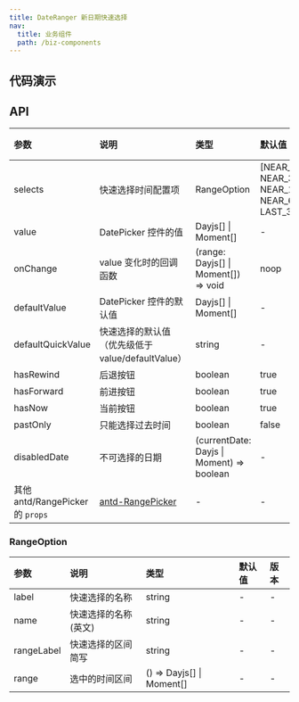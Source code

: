 ```yaml
---
title: DateRanger 新日期快速选择
nav:
  title: 业务组件
  path: /biz-components
---
```


## 代码演示

<code src="./demo/basic.tsx" title="基本"></code>

<code src="./demo/with-form.tsx" title="配合 Form 使用"></code>

<code src="./demo/selected.tsx" title="时间范围快捷选项"></code>

<code src="./demo/default-value.tsx" title="指定默认值"></code>

<code src="./demo/default-quick-value.tsx" title="指定快速选择的默认值"></code>

## API

| 参数 | 说明 | 类型 | 默认值 | 版本 |
| :-- | :-- | :-- | :-- | :-- |
| selects | 快速选择时间配置项 | RangeOption | [NEAR_1_MINUTES, NEAR_30_MINUTES, NEAR_1_HOURS,NEAR_3_HOURS, NEAR_6_HOURS, TODAY, LAST_3_DAYS] | - |
| value | DatePicker 控件的值 | Dayjs[] \| Moment[] | - | - |
| onChange | value 变化时的回调函数 | (range: Dayjs[] \| Moment[]) => void | noop | - |
| defaultValue | DatePicker 控件的默认值 | Dayjs[] \| Moment[] | - | - |
| defaultQuickValue | 快速选择的默认值（优先级低于 value/defaultValue） | string | - | - |
| hasRewind | 后退按钮 | boolean | true | - |
| hasForward | 前进按钮 | boolean | true | - |
| hasNow | 当前按钮 | boolean | true | - |
| pastOnly | 只能选择过去时间 | boolean | false | - |
| disabledDate | 不可选择的日期 | (currentDate: Dayjs \| Moment) => boolean | - | - |
| 其他 antd/RangePicker 的 `props` | [antd-RangePicker](https://ant.design/components/date-picker-cn/#RangePicker) | - | - | - |

### RangeOption

| 参数       | 说明                 | 类型                      | 默认值 | 版本 |
| :--------- | :------------------- | :------------------------ | :----- | :--- |
| label      | 快速选择的名称       | string                    | -      | -    |
| name       | 快速选择的名称(英文) | string                    | -      | -    |
| rangeLabel | 快速选择的区间简写   | string                    | -      | -    |
| range      | 选中的时间区间       | () => Dayjs[] \| Moment[] | -      | -    |
